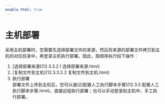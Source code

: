```yaml
---
enable html: true
---
```

# 主机部署

采用主机部署时，您需要先选择部署文件的来源，然后将来源的部署文件拷贝到主机的对应目录中，再登录主机执行部署。因此，按顺序执行如下操作：
1. [选择部署来源](12.3.3.2.1 选择部署来源.html)
2. [复制文件到主机](12.3.3.2.2 复制文件到主机.html)
3. 执行部署         
  部署文件上传到主机后，您可以通过[配置人工执行脚本步骤](12.3.5 配置人工执行脚本步骤.html)，直接远程执行部署；也可以手动登录到主机中，手工执行部署。

